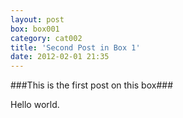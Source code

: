 ```yaml
---
layout: post
box: box001
category: cat002
title: 'Second Post in Box 1'
date: 2012-02-01 21:35
---
```

###This is the first post on this box###

Hello world.



